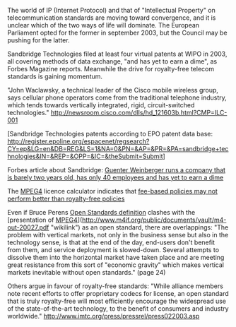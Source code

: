 The world of IP (Internet Protocol) and that of \"Intellectual
Property\" on telecommunication standards are moving toward convergence,
and it is unclear which of the two ways of life will dominate. The
European Parliament opted for the former in september 2003, but the
Council may be pushing for the latter.

Sandbridge Technologies filed at least four virtual patents at WIPO in
2003, all covering methods of data exchange, \"and has yet to earn a
dime\", as Forbes Magazine reports. Meanwhile the drive for royalty-free
telecom standards is gaining momentum.

\"John Waclawsky, a technical leader of the Cisco mobile wireless group,
says cellular phone operators come from the traditional telephone
industry, which tends towards vertically integrated, rigid,
circuit-switched technologies.\"
<http://newsroom.cisco.com/dlls/hd_121603b.html?CMP=ILC-001>

\[Sandbridge Technologies patents according to EPO patent data base:
<http://register.epoline.org/espacenet/regsearch?CY=ep&LG=en&DB=REG&LS=1&NA=0&PN=&AP=&PR=&PA=sandbridge+technologies&IN=&REP=&OPP=&IC=&theSubmit=Submit>\]

Forbes article about Sandbridge: [Guenter Weinberger runs a company that
is barely two years old, has only 40 employees and has yet to earn a
dime](http://www.forbes.com/free_forbes/2003/0901/098.html "wikilink")

The [MPEG4](MPEG4 "wikilink") licence calculator indicates that
[fee-based policies may not perform better than royalty-free
policies](http://www.streamcrest.com/License%20Calculator3.html "wikilink")

Even if Bruce Perens [Open Standards
definition](http://www.perens.com/OpenStandards/Definition.html "wikilink")
clashes with the [presentation of
[MPEG4](MPEG4 "wikilink")](http://www.m4if.org/public/documents/vault/m4-out-20027.pdf "wikilink")
as an open standard, there are overlappings: \"The problem with vertical
markets, not only in the business sense but also in the technology
sense, is that at the end of the day, end-users don\'t benefit from
them, and service deployment is slowed-down. Several attempts to
dissolve them into the horizontal market have taken place and are
meeting great resistance from this sort of \"economic gravity\" which
makes vertical markets inevitable without open standards.\" (page 24)

Others argue in favour of royalty-free standards: \"While alliance
members note recent efforts to offer proprietary codecs for license, an
open standard that is truly royalty-free will most efficiently encourage
the widespread use of the state-of-the-art technology, to the benefit of
consumers and industry worldwide.\"
<http://www.imtc.org/press/pressrel/press022003.asp>
